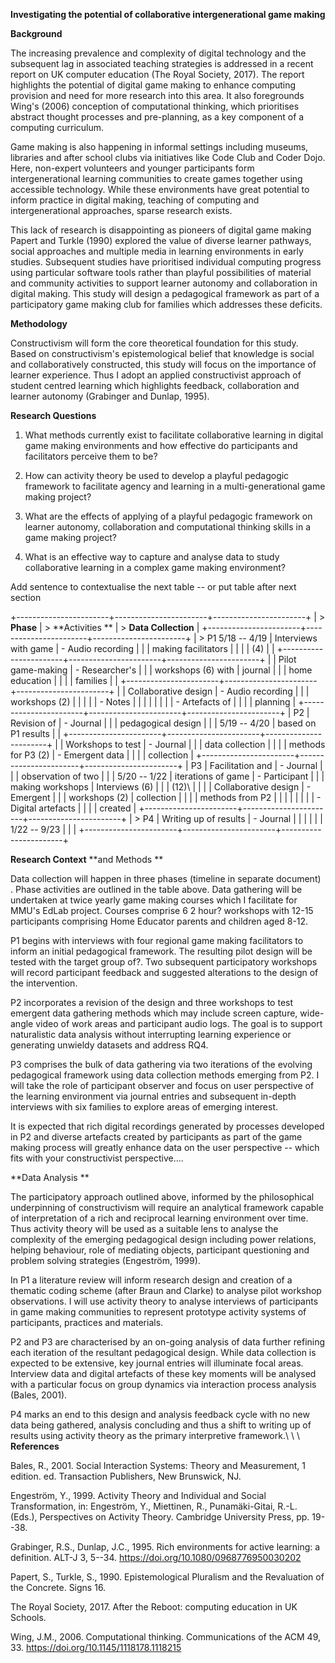 **Investigating the potential of collaborative intergenerational game making**

**Background**

The increasing prevalence and complexity of digital technology and the subsequent lag in associated teaching strategies is addressed in a recent report on UK computer education (The Royal Society, 2017). The report highlights the potential of digital game making to enhance computing provision and need for more research into this area. It also foregrounds Wing's (2006) conception of computational thinking, which prioritises abstract thought processes and pre-planning, as a key component of a computing curriculum.

Game making is also happening in informal settings including museums, libraries and after school clubs via initiatives like Code Club and Coder Dojo. Here, non-expert volunteers and younger participants form intergenerational learning communities to create games together using accessible technology. While these environments have great potential to inform practice in digital making, teaching of computing and intergenerational approaches, sparse research exists.

This lack of research is disappointing as pioneers of digital game making Papert and Turkle (1990) explored the value of diverse learner pathways, social approaches and multiple media in learning environments in early studies. Subsequent studies have prioritised individual computing progress using particular software tools rather than playful possibilities of material and community activities to support learner autonomy and collaboration in digital making. This study will design a pedagogical framework as part of a participatory game making club for families which addresses these deficits.

**Methodology**

Constructivism will form the core theoretical foundation for this study. Based on constructivism's epistemological belief that knowledge is social and collaboratively constructed, this study will focus on the importance of learner experience. Thus I adopt an applied constructivist approach of student centred learning which highlights feedback, collaboration and learner autonomy (Grabinger and Dunlap, 1995).

**Research Questions**

1.  What methods currently exist to facilitate collaborative learning in     digital game making environments and how effective do participants     and facilitators perceive them to be?

2.  How can activity theory be used to develop a playful pedagogic     framework to facilitate agency and learning in a multi-generational     game making project?

3.  What are the effects of applying of a playful pedagogic framework on     learner autonomy, collaboration and computational thinking skills in     a game making project?

4.  What is an effective way to capture and analyse data to study     collaborative learning in a complex game making environment?

Add sentence to contextualise the next table -- or put table after next section

+-----------------------+-----------------------+-----------------------+ | > **Phase**           | > **Activities **     | > **Data Collection** | +-----------------------+-----------------------+-----------------------+ | > P1 5/18 -- 4/19     | Interviews with game  | -   Audio recording   | |                       | making facilitators   |                       | |                       | (4)                   |                       | +-----------------------+-----------------------+-----------------------+ |                       | Pilot game-making     | -   Researcher's      | |                       | workshops (6) with    |     journal           | |                       | home education        |                       | |                       | families              |                       | +-----------------------+-----------------------+-----------------------+ |                       | Collaborative design  | -   Audio recording   | |                       | workshops (2)         |                       | |                       |                       | -   Notes             | |                       |                       |                       | |                       |                       | -   Artefacts of      | |                       |                       |     planning          | +-----------------------+-----------------------+-----------------------+ | P2                    | Revision of           | -   Journal           | |                       | pedagogical design    |                       | | 5/19 -- 4/20          | based on P1 results   |                       | +-----------------------+-----------------------+-----------------------+ |                       | Workshops to test     | -   Journal           | |                       | data collection       |                       | |                       | methods for P3 (2)    | -   Emergent data     | |                       |                       |     collection        | +-----------------------+-----------------------+-----------------------+ | P3                    | Facilitation and      | -   Journal           | |                       | observation of two    |                       | | 5/20 -- 1/22          | iterations of game    | -   Participant       | |                       | making workshops      |     Interviews (6)    | |                       | (12)\                 |                       | |                       | Collaborative design  | -   Emergent          | |                       | workshops (2)         |     collection        | |                       |                       |     methods from P2   | |                       |                       |                       | |                       |                       | -   Digital artefacts | |                       |                       |     created           | +-----------------------+-----------------------+-----------------------+ | > P4                  | Writing up of results | -   Journal           | |                       |                       |                       | | 1/22 -- 9/23          |                       |                       | +-----------------------+-----------------------+-----------------------+

**Research Context** **and Methods **

Data collection will happen in three phases (timeline in separate document) . Phase activities are outlined in the table above. Data gathering will be undertaken at twice yearly game making courses which I facilitate for MMU's EdLab project. Courses comprise 6 2 hour? workshops with 12-15 participants comprising Home Educator parents and children aged 8-12.

P1 begins with interviews with four regional game making facilitators to inform an initial pedagogical framework. The resulting pilot design will be tested with the target group of?. Two subsequent participatory workshops will record participant feedback and suggested alterations to the design of the intervention.

P2 incorporates a revision of the design and three workshops to test emergent data gathering methods which may include screen capture, wide-angle video of work areas and participant audio logs. The goal is to support naturalistic data analysis without interrupting learning experience or generating unwieldy datasets and address RQ4.

P3 comprises the bulk of data gathering via two iterations of the evolving pedagogical framework using data collection methods emerging from P2. I will take the role of participant observer and focus on user perspective of the learning environment via journal entries and subsequent in-depth interviews with six families to explore areas of emerging interest.

It is expected that rich digital recordings generated by processes developed in P2 and diverse artefacts created by participants as part of the game making process will greatly enhance data on the user perspective -- which fits with your constructivist perspective....

**Data Analysis **

The participatory approach outlined above, informed by the philosophical underpinning of constructivism will require an analytical framework capable of interpretation of a rich and reciprocal learning environment over time. Thus activity theory will be used as a suitable lens to analyse the complexity of the emerging pedagogical design including power relations, helping behaviour, role of mediating objects, participant questioning and problem solving strategies (Engeström, 1999).

In P1 a literature review will inform research design and creation of a thematic coding scheme (after Braun and Clarke) to analyse pilot workshop observations. I will use activity theory to analyse interviews of participants in game making communities to represent prototype activity systems of participants, practices and materials.

P2 and P3 are characterised by an on-going analysis of data further refining each iteration of the resultant pedagogical design. While data collection is expected to be extensive, key journal entries will illuminate focal areas. Interview data and digital artefacts of these key moments will be analysed with a particular focus on group dynamics via interaction process analysis (Bales, 2001).

P4 marks an end to this design and analysis feedback cycle with no new data being gathered, analysis concluding and thus a shift to writing up of results using activity theory as the primary interpretive framework.\ \ \ **References**

Bales, R., 2001. Social Interaction Systems: Theory and Measurement, 1 edition. ed. Transaction Publishers, New Brunswick, NJ.

Engeström, Y., 1999. Activity Theory and Individual and Social Transformation, in: Engeström, Y., Miettinen, R., Punamäki-Gitai, R.-L. (Eds.), Perspectives on Activity Theory. Cambridge University Press, pp. 19--38.

Grabinger, R.S., Dunlap, J.C., 1995. Rich environments for active learning: a definition. ALT-J 3, 5--34. https://doi.org/10.1080/0968776950030202

Papert, S., Turkle, S., 1990. Epistemological Pluralism and the Revaluation of the Concrete. Signs 16.

The Royal Society, 2017. After the Reboot: computing education in UK Schools.

Wing, J.M., 2006. Computational thinking. Communications of the ACM 49, 33. https://doi.org/10.1145/1118178.1118215 